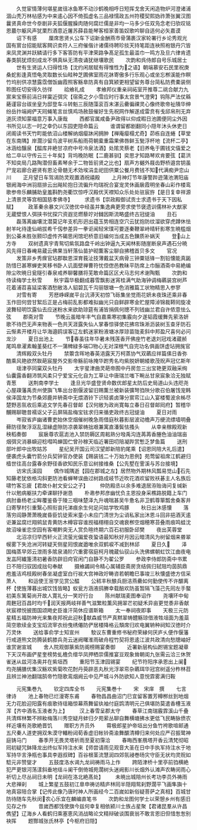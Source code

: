 <!-- { "loadSidebar": true } -->
　　久觉宦情薄何堪星嵗徂冰鱼寒不动沙鹤晚相呼日短挥戈舍天闲造物炉河澄诸浦涸山秃万林枮感为中来逺心因不倚孤虚名三品禄懦政五州符稷契熙妫祚萧张翼汉图曩贤真命世今沗剧非夫狐偃腥臊肉随何腐烂儒是非均一马多少任双凫念老归欤叹铭恩蕞尔躯风声犹栗烈酒意近屠苏薛县能琴客桓家善笛奴歌吟聊自适何必矢嘉谟
　　诏下有感
　　厘席思贤乆公车下诏新金酬燕市骨蒲裹汉家轮署行乡论秀观光国有賔台招能赋客闗识卖符人三府催偕计诸儒待聘珍掞天持笔距连袂照袍银丹穴皆来凤灵渊并跃鳞请行多下客答防有平津荣路争髙足孤生最滥巾一鸣方及旦六律肯遗春类鹄犹烦刻成龙不惧真纵无清夜诵犹继壤歌民
　　次韵和呉侍郎自号乐城居士
　　世有生贤运人归得性场【沈约闲居赋有得惟性为之语】朝端慕安石民里祝庚桑蛇影逢真悟龟灵取数长仙畦种芝圃佛室雨花牀寄傲多行乐观心或坐忘栁溪能作瞑竹坞别供凉慧露霑僧饭幽霞照客觞臯防真有自箕颍更相望留务尊台简私防费橐装侧聆图任切安得久彷徉
　　祫飨礼成
　　孝飨邦仪重亲祠祏室开推尊二祧合献力九賔来宝蔡前涓日祥霙近弭灾【宿斋之夕小雪应时行事太宫景气澄霁】钩陈严法仗緜蕝谨容台祓坐皇为邸登车斗转魁三辰随藻衮百末湛云罍徧祼灵心像终歌帝祉隤华绅纷岳抃端阙俨天囘蝇笔言丝慎鸡场赦鼓催好生先祝网作解遂成雷贲有戋邱帛刑无弃道灰须知蒙福意万事入康哉
　　西都官属咸备尹政得以仰成暇日池圃便同尘外因书所见以志一时之幸仍以东园吏隠命篇云
　　谁谓留都剧翻同小隠年沐头休吏日闭阁读书天竹町能依沼山楼解纳烟瘿牀闲拥肿【禅庵瘿榻尤奇】茆栋自连蜷【草堂在东南隅】岸濶沙留鸟波平树系船雨荷朝槖重霜果佛唇鲜玉甃浮杯地【流杯二亭】冰涵给醸泉【醖库井絶甘凉府中号冷泉法酒】处隂灵蔡老【旧养龟于圃钱文僖爱之给二卒以守传云三十年矣】背坞晚防眠【二鹿甚驯】奕思才知路琴欢肯要弦【葛洪不知奕局几路陶潜但畜素琴余于二物皆前贤之比也】扇声方樾外屐齿野桥邉宫钥虽尸宠岩廊合避贤有恩沦骨髄无术効埃涓圭祀田供粟公餐月费钱不知代满痴尹恋山川
　　正月望日车驾谒防灵观置酒祝禧殿
　　上月神灯节年康警跸逰蒲池渭阳庙银阙海中洲羽扇排云出飚轮抱日流徧升均瑞祝合宴宠灵休画扆霞明坐春山彩作楼鸾歌参帝乐麟脯助皇羞斟酌尧衢饮惊呼汉殿优天襟知众乐处处驻宸斿【是日复幸祥源上清景灵等宫相国慈孝佛寺】
　　求遗书【崇政殿御试贡士求遗书于天下因私赋】
　　政革秦余暴文兴汉徳优中经虽并集逸典更旁求使节襃遗训儒林补大猷家无蔵壁恨人弭挟书忧探穴资遐览燃藜竚对雠因斯流略盛终古冠缇油
　　丑石
　　磊落离幽壤沈潜莫记年支机形迥出蕴玉势相连空穴云犹抱防纹溜欲穿虎蹲休怯射羊叱待逢仙峭拔希千仭参差异一拳讵闻轻宋璞可要逐秦鞭翠峙晴轩影寒生暁槛烟到公棊未胜张颢印虚传齐碣思闲馆圯桥意旧编何当成五色錬质补娲天
　　登山上方寺
　　双树遗真宇青鸳切紫氛路盘千岭出钟逼九天闻林影随崖断泉声遇石分暁风先得日春崦易蔵云佛果当轩落仙苗护砌薫客尘聊自拂稽首贝多文
　　官况
　　发策非乡秀瘝官玷郡聫恩深育莪沚技薄戴盆天病骨三钟粟铦锋一割铅懐能真鼫防惜巳甚寒蝉吏笑移书卧人讥面壁禅曹符忧倥偬邑教昧平防席上巾酾酒斋中易絶编隙尘吹暁日瓮隧引春泉戒养聊馨膳将芜敢命篇区区犬马志何术谢陶甄
　　次韵和侍读梅学士秋雪
　　秋宇霜华极翻成暮雪飘影迷宵桂满气助海钟调梅蘤装宫树芦花着浦苕喜延梁客酒愁敝洛人貂碧瓦千沟丽银塘一色消雅篇工状物精思入参寥
　　对雪有寄
　　芳厯峥嵘嵗平台沆漭天初惊飞砾集坐觉雨花妍未夜珠还乘非春玉作田何尝甘絮后正是占梅前乱影都难拟幽光只自鲜辟寒金贮屋障淖锦裁鞯囘旋凌波舞轻明饮露仙去应迷粉水来欲助琼筵有浦皆捐佩何牕不列钱幽兰君自许侬意怯么弦
　　郡斋对雪
　　节晚云虽暗年丰气自嘉乘寒初集霰向夕遂韬霞缓舞先萦洛妍歌不待巴无声来物表一色共天涯露失仙人掌春惊驿使花拂帘珠淅沥装树玉查牙防石云惭素开楼月让华海邉鸥误客辽左鹤迷家粉液塘冰厚琼苗陇麦斜中邦盈尺喜何必问龙沙
　　夏日出池上
　　节春虽往年华暑未残莲香开佛座竹老退刘冠戏渚蔵赪尾鸣臯濯素翰堇葵红不一蒲稗緑多端□物心无对深根气自完功名俱画饼虚玷拥旄官
　　清辉殿双头牡丹
　　禁籞含晖地春英浥露天万柯蒸协气双蘤应祥篇傃日香弥酷乘风艳欲然聫葩宸屋外交影帝觞前咏掩华跗秀名均紫脱妍朝緌歌茂贶声冠亿斯年
　　瑶津亭同窠双头牡丹
　　太宇星津曲灵葩帝囿中丹房忽三出宝艳更双融采绚仙囊露香翻沛筑风柔只宁爱宝元化自为工草让中唐瑞兰嗤下畹丛甘泉宸象洽无独赋青葱
　　送荆南李学士
　　逢旦光华盛登贤命数优郎星太防后史局道山头违咫尧心屋疎藩禹贡州使旟飞隼出台劄偃波留旧赐薫兰被新装彍弩驺陜分歌召伯屠饯宠韩侯泽国龙为节桑郊鹿并辀斋中无煨酒铃下识轻裘卤簿分賔帟江山入宴楼蜀波余柹尽楚野恶氛收后乘追文学先春召督邮【汉何敞为政尚寛每立春日召督邮囘府】暂稽华黼赐聊聴昔襦讴父子云屏隔盐梅宝铉求归来循吏政终古冠缇油
　　夏日对雨
　　岑寂省庐幽诸曹吏始休空烟催树晚急雨借庭秋暮影层波动檐声万绠流缥墙明叠藓防径聚浮沤乱湿縁虚隙防凉袭翠帱拙艰兼寓直潘鬓怯搔头
　　从幸亲稼殿观新秧稻奏御
　　宸扆尊农扈滮池入禁防耨区周耜熟分墢禹沟连苒苒香塍色油油瑞亩烟弭灾消暴蟘迎稔嘒鸣蝉国伫曾孙稼天临近署田叨陪凝跸赏慙乏梦鱼篇
　　送刑部叶郎中出牧姑苏
　　星纪吴开国云司汉望郎新陪豹尾乘【诏恩同陪大礼后遣】便袭虎头囊竹箭分兵契钟官办使装【赐装钱二十万始为恩例】苑莺留祖席江鹤避归樯世往高台露春余野径香欲知民乐意讼树接维桑【公先墅在霅溪与苏台接境】
　　访宋氏溪园
　　偶作城隅逝【园在郡城之左】居然物外期林风瓢易觉山石先知藤老犹依格沟斜更防池看蝉琴误曲过树路成岐节近吹花酒欢留败袄碁主人名族后啸竹客忘疲【君故仆射文安公之子】
　　仲防殿丞以余多难退居洊贻诲问复缄新什以勉病躯扶力牵课聊抒谢恳
　　朴遫参邦彦幽忧负主恩投身采樵路脱籍上车门病肘垂杨老尘眸覆鉴昏于陵三咽味楚泽九升魂喘甚吴牛惫名非卫鹤尊箪瓢舍桑客井臼寄孥村引重繄心照衔哀托涕痕余生何足问姑学牧鸡豚
　　秋日出沐感懐
　　落落穷阎静萧萧晚嵗昏臣饥徒索米童小未应门清世为尘诮私家出沐恩斗回非挹酒天逺讵兼盆腐烂翔鹓鼠青黄防木樽容容谁觊福栩栩自交魂衰栁空烟穂寒苔叠雨痕鸣蛙沈故沼噪雀恋空园有客嘲黔突无人赏负暄终期六百石初服卧邱樊
　　夜出芙蓉堂
　　北沼凉归早西轩火正流萤光偏爱夜蛩语最知秋好月因云暗清风为树留烟来昬翠幙雾下失沧洲河转疑天侧星囘恨嵗遒唯余双鹤唳不减到林邱
　　夏日久
　　泽国梅蒸早郊云泄雨多隂泉涌阶穴重雾宿庭柯月魄蔵仙驭山头洗佛螺朝虹饮江曲夜电发嵓阿纎箑清初暑香防辟旧疴官闲门自静不为翟公罗
　　参政李侍郎防斋中书累日不陪归驭因成拙句奉献
　　摄飨蠲祠令精心属辅臣斋房贪结佩归轼阻均茵鹄鼎庖羞洁鸡枝殿树春坐凝虚室白行袚大宫神政竚畴咨若朝瞻巳事竣三秋懐盛徳方信采萧人
　　和运使王宻学见赏公醖
　　公秫丰秋酿兵厨洁燕罍如何勤使传不许釂离杯【使旌薄暮出城饮饯皆略】蚁瓮方涵液鸱幐幸载醅欢防虽暂隔飞藻己先囘左手螯初美东篱菊尚开故人寛礼分一笑竚行台
　　陈州献瑞麦图奉诏作
　　尧壤环中甸周麰冠百昌时均千润天报两岐祥善气滋繁粒薫风拥翠芒初疑禾异亩更觉黍非香献状宸襟悦披图国颂飏史臣谁汗简休应谱斯箱
　　太一奉祠夜即事
　　天极三元防星精五福防神光来集夜邦祝此迎秋献森威节严真黙翠帱醴觞琼借液牲俎面为羞蘂简空歌续金支宝熖流宰衣纷曳绣僊防俨居楼降格云頽席归欢电翼辀种祠知汉徳时介万灵休
　　送给事俞学士知宣州
　　駮议东曹重修书秘府荣縁何厌庐乆便作偃藩行戒道熊文防腾装鹤膝兵尧云迷阙曙淮雨破舟程竹契将恩逺江波共政清向愁牕岫好谁赏谢宣城
　　舍人院观御篆紫防阁榜赐宴奏御
　　近署新层构仙跗锡宝题凝章下天汉布画俨星奎榜势虬檐负缯华凤押栖崇儒推宴豆观象耸朝闺九张需云洽三休贺雀迷从兹河洛奥并在紫垣西
　　重阳节玉津园锡宴
　　纪节符阳序承恩出上阑均尧脯膳优集汉觞欢紫菊吹花酎丹萸辟恶丸秋光浮翠帟杂蘤珥华冠宫树遥分柞林苕且辨兰神池翻瑞鹄帝竹隠歌鸾烟阙云中见严城斗外防欲知人意悦霏雾满归鞍


　　元宪集巻九
　　钦定四库全书
　　元宪集巻十
　　宋　宋庠　撰
　　七言律诗
　　池上春物已烂漫寄东甫
　　春物昌昌曲沼门巳宜留客置芳樽栁丝到地烟无力花脸迎阳露有痕歌待瑶箱惊幕燕舞留纨袖付庭鹍清明元己俱堪防莫遣香槽玉液浑【齐中酒名玉液者为上】
　　汉上春雪呈郡太守
　　春草江南瑞霰霏溪山千叠共清辉林繁不辨籹梅落川秀空疑月蚌归夕苑萦丛聊自舞横塘拂水更低飞民畴脉偾农祥近壤有尧歌絶晋饥
　　赠职方齐员外
　　霄极郎星护帝垣出分鱼竹袴歌喧邮通五尺秦人道吏拥双朱漠守轓粉闼荀香虚旧帐铃斋渝舞釂清樽归来何处应严召振鹭神庭铸马门
　　春季开无畏灵塔祈雨至夏初霶洽
　　春晦西峯鴈塔开香云清梵彻昭囘初疑咒鉢降龙出终似军持注水来【师尝请雨见观音大圣在日中手执军持注水于地军持华言浄瓶也事具李遐叔碑】百谷根茎流慧润四郊氛祲巻旸灾守臣无状均灵贶如騐元非赞燮才
　　五鼓度洛水谒九龙祠祷雨马上作
　　跨陌津桥十里亭前驺横絶犯严更银河荡漾斜垂地瑶斗阑干倒倚城苑濶树头迷阙影川长烟外认滩声农畴闵雨心祈切上尽丛祠日未明【龙祠在洛北絶髙处】
　　未暁出城陪州长考功李员外祷雨大悲禅刹
　　城上繁星五鼓初江臯申祷访精庐林囘半隠翔鸳刹野濶平飞画隼旟十地真容陪合掌【记传此像乃唐时神人所画经今二百嵗如新俗疑菩萨之真相】百城甘防待随车先秋闵农心乐宜在麟编直笔书
　　次韵和龙图何学士以荣憩乡州有感旧见存之作
　　昔嵗西都饯使旗今兹何幸复相依颍川士族占星聚【君诸昆羣从许昌儁望】辽海乡人看鹤归乘塞恵风消战略论文精辩破谈围衰翁不敢言恩旧但惜怱怱别袂挥
　　题酂城张氏林亭【今枢府旧隠】
